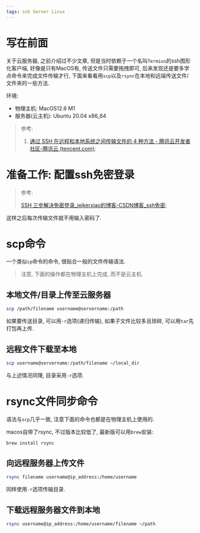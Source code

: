 ```yaml
---
tags: ssh Server Linux
---
```


# 写在前面

关于云服务器, 之前介绍过不少文章, 但是当时依赖于一个名叫`Termius`的ssh图形化客户端, 好像是只有MacOS有, 传送文件只需要拖拽即可, 后来发现还是要多学点命令来完成文件传输才行, 下面来看看用`scp`以及`rsync`在本地和远端传送文件/文件夹的一些方法. 

环境:

-   物理主机: MacOS12.6 M1
-   服务器(云主机): Ubuntu 20.04 x86_64

>   参考:
>
>   1.   [通过 SSH 在远程和本地系统之间传输文件的 4 种方法 - 腾讯云开发者社区-腾讯云 (tencent.com)](https://cloud.tencent.com/developer/article/1990568);
>
>        



# 准备工作: 配置ssh免密登录

>   参考: 
>
>   [SSH 三步解决免密登录\_jeikerxiao的博客-CSDN博客\_ssh免密](https://blog.csdn.net/jeikerxiao/article/details/84105529);

这样之后每次传输文件就不用输入密码了. 

# scp命令

一个类似`cp`命令的命令, 很贴合一般的文件传输语法. 

>   注意, 下面的操作都在物理主机上完成, 而不是云主机. 

## 本地文件/目录上传至云服务器

```bash
scp /path/filename username@servername:/path
```

如果要传送目录, 可以用`-r`选项(递归传输), 如果子文件比较多且琐碎, 可以用`tar`先打包再上传. 



## 远程文件下载至本地

```bash
scp username@servername:/path/filename ~/local_dir
```

与上述情况同理, 目录采用`-r`选项. 





# rsync文件同步命令

语法与`scp`几乎一致, 注意下面的命令也都是在物理主机上使用的. 

macos自带了rsync, 不过版本比较低了, 最新版可以用`brew`安装:

```bash
brew install rsync
```



## 向远程服务器上传文件

```bash
rsync filename username@ip_address:/home/username
```

同样使用`-r`选项传输目录. 





## 下载远程服务器文件到本地

```bash
rsync username@ip_address:/home/username/filename ~/path
```



